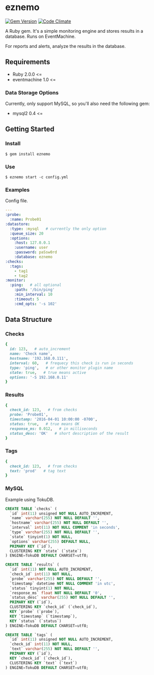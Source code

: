 # eznemo

[![Gem Version](https://badge.fury.io/rb/eznemo.svg)](https://badge.fury.io/rb/eznemo) [![Code Climate](https://codeclimate.com/github/kenjij/eznemo/badges/gpa.svg)](https://codeclimate.com/github/kenjij/eznemo)

A Ruby gem. It's a simple monitoring engine and stores results in a database. Runs on EventMachine.

For reports and alerts, analyze the results in the database.

## Requirements

- Ruby 2.0.0 <=
- eventmachine 1.0 <=

### Data Storage Options

Currently, only support MySQL, so you'll also need the following gem:

- mysql2 0.4 <=

## Getting Started

### Install

```
$ gem install eznemo
```

### Use

```
$ eznemo start -c config.yml
```

### Examples

Config file.

```yaml
---
:probe:
  :name: Probe01
:datastore:
  :type: :mysql   # currently the only option
  :queue_size: 20
  :options:
    :host: 127.0.0.1
    :username: user
    :password: paSsw0rd
    :database: eznemo
:checks:
  :tags:
    - tag1
    - tag2
:monitor:
  :ping:   # all optional
    :path: '/bin/ping'
    :min_interval: 10
    :timeout: 5
    :cmd_opts: '-s 102'
```

## Data Structure

### Checks

```ruby
{
  id: 123,   # auto_increment
  name: 'Check name',
  hostname: '192.168.0.111',
  interval: 60,   # frequecy this check is run in seconds
  type: 'ping',   # or other monitor plugin name
  state: true,   # true means active
  options: '-S 192.168.0.11'
}
```

### Results

```ruby
{
  check_id: 123,   # from checks
  probe: 'Probe01',
  timestamp: '2016-04-01 10:00:00 -0700',
  status: true,   # true means OK
  response_ms: 0.012,   # in milliseconds
  status_desc: 'OK'   # short description of the result
}
```

### Tags

```ruby
{
  check_id: 123,   # from checks
  text: 'prod'   # tag text
}
```


### MySQL

Example using TokuDB.

```sql
CREATE TABLE `checks` (
  `id` int(11) unsigned NOT NULL AUTO_INCREMENT,
  `name` varchar(255) NOT NULL DEFAULT '',
  `hostname` varchar(255) NOT NULL DEFAULT '',
  `interval` int(11) NOT NULL COMMENT 'in seconds',
  `type` varchar(255) NOT NULL DEFAULT '',
  `state` tinyint(1) NOT NULL,
  `options` varchar(255) DEFAULT NULL,
  PRIMARY KEY (`id`),
  CLUSTERING KEY `state` (`state`)
) ENGINE=TokuDB DEFAULT CHARSET=utf8;

CREATE TABLE `results` (
  `id` int(11) NOT NULL AUTO_INCREMENT,
  `check_id` int(11) NOT NULL,
  `probe` varchar(255) NOT NULL DEFAULT '',
  `timestamp` datetime NOT NULL COMMENT 'in utc',
  `status` tinyint(1) NOT NULL,
  `response_ms` float NOT NULL DEFAULT '0',
  `status_desc` varchar(255) NOT NULL DEFAULT '',
  PRIMARY KEY (`id`),
  CLUSTERING KEY `check_id` (`check_id`),
  KEY `probe` (`probe`),
  KEY `timestamp` (`timestamp`),
  KEY `status` (`status`)
) ENGINE=TokuDB DEFAULT CHARSET=utf8;

CREATE TABLE `tags` (
  `id` int(11) unsigned NOT NULL AUTO_INCREMENT,
  `check_id` int(11) NOT NULL,
  `text` varchar(255) NOT NULL DEFAULT '',
  PRIMARY KEY (`id`),
  KEY `check_id` (`check_id`),
  CLUSTERING KEY `text` (`text`)
) ENGINE=TokuDB DEFAULT CHARSET=utf8;
```